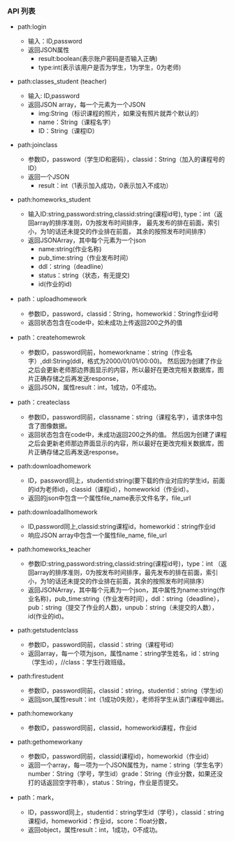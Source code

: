 ### API 列表
+ path:login
    + 输入：ID,password
    + 返回JSON属性
      + result:boolean(表示账户密码是否输入正确)
      + type:int(表示该用户是否为学生，1为学生，0为老师)


+ path:classes_student (teacher)
  + 输入: ID,password
  + 返回JSON array，每一个元素为一个JSON
    + img:String（标识课程的照片，如果没有照片就弄个默认的）
    + name：String（课程名字）
    + ID：String（课程ID）


+ path:joinclass
  + 参数ID，password（学生ID和密码），classid：String（加入的课程号的ID）
  + 返回一个JSON 
    + result：int（1表示加入成功，0表示加入不成功）


+ path:homeworks_student
    + 输入ID:string,password:string,classid:string(课程id号),
      type：int（返回array的排序准则，0为按发布时间排序，
      最先发布的排在前面，索引小，为1的话还未提交的作业排在前面，
      其余的按照发布时间排序）
    + 返回JSONArray，其中每个元素为一个json
        + name:string(作业名称)
        + pub_time:string（作业发布时间）
        + ddl：string（deadline）
        + status：string（状态，有无提交)
        + id(作业的id)


+ path：uploadhomework 
    + 参数ID，password，classid：String，homeworkid：String作业id号 
    + 返回状态包含在code中，如未成功上传返回200之外的值


+ path：createhomewrok 
    + 参数ID，password同前，homeworkname：string（作业名字）,ddl:String(ddl，格式为2000/01/01/00:00)。
      然后因为创建了作业之后会更新老师那边界面显示的内容，所以最好在更改完相关数据库，图片正确存储之后再发送response，
    + 返回JSON，属性result：int，1成功，0不成功。


+ path：createclass
    + 参数ID，password同前，classname：string（课程名字），请求体中包含了图像数据。
    + 返回状态包含在code中，未成功返回200之外的值。
    然后因为创建了课程之后会更新老师那边界面显示的内容，所以最好在更改完相关数据库，图片正确存储之后再发送response。

+ path:downloadhomework 
    + ID，password同上，studentid:string(要下载的作业对应的学生id，前面的id为老师id)，classid（课程id），homeworkid（作业id）。
    + 返回的json中包含一个属性file_name表示文件名字，file_url

+ path:downloadallhomework 
    + ID,password同上,classid:string课程id，homeworkid：string作业id 
    + 响应JSON array中包含一个属性file_name, file_url

+ path:homeworks_teacher 
    + 参数ID:string,password:string,classid:string(课程id号)，type：int
      （返回array的排序准则，0为按发布时间排序，最先发布的排在前面，索引小，为1的话还未提交的作业排在前面，其余的按照发布时间排序）
    + 返回JSONArray，其中每个元素为一个json，其中属性为name:string(作业名称)，pub_time:string（作业发布时间），ddl：string（deadline），pub：string（提交了作业的人数)，unpub：string（未提交的人数），id(作业的id)。

+ path:getstudentclass 
    + 参数ID，password同前，classid：string（课程号id） 
    + 返回array，每一个项为json，属性name：string学生姓名，id：string（学生id），//class：学生行政班级。

+ path:firestudent 
    + 参数ID，password同前，classid：string，studentid：string（学生id）
    + 返回json,属性result：int（1成功0失败），老师将学生从该门课程中踢出。
    
+ path:homeworkany
    + 参数ID，password同前，classid，homeworkid课程，作业id

+ path:gethomeworkany 
    + 参数ID，password同前，classid(课程id)，homeworkid（作业id）
    + 返回一个array，每一项为一个JSON属性为，name：string（学生名字）number：String（学号，学生id）grade：String（作业分数，如果还没打的话返回空字符串），status：String，作业是否提交。

+ path：mark，
    + ID，password同上，studentid：string学生id（学号），classid：string课程id，homeworkid：作业id，score：float分数，
    + 返回object，属性result：int，1成功，0不成功。